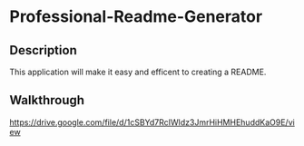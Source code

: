 # Professional-Readme-Generator

## Description

This application will make it easy and efficent to creating a README.

## Walkthrough

https://drive.google.com/file/d/1cSBYd7RcIWldz3JmrHiHMHEhuddKaO9E/view


